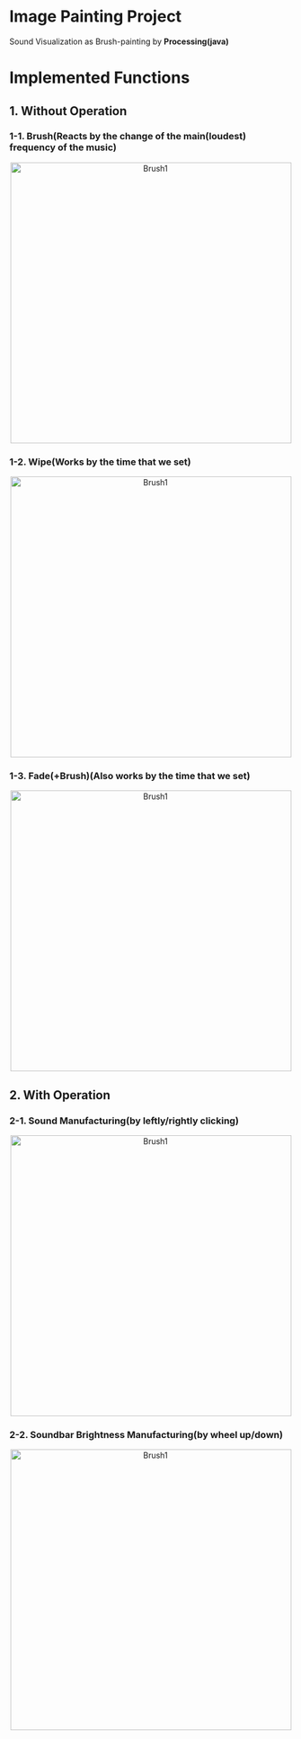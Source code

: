 # Image Painting Project
Sound Visualization as Brush-painting by **Processing(java)**

# Implemented Functions
## 1. Without Operation
### 1-1. Brush(Reacts by the change of the main(loudest) frequency of the music)
<div align=center>
<img src="https://user-images.githubusercontent.com/63055303/141376399-e15bb7ef-77ad-4606-8edb-c962b3adfefc.gif" alt="Brush1" width="500">
</div>

### 1-2. Wipe(Works by the time that we set)
<div align=center>
<img src="https://user-images.githubusercontent.com/63055303/141376550-74d9f8fa-6757-4160-a4f0-63716805784d.gif" alt="Brush1" width="500">
</div>

### 1-3. Fade(+Brush)(Also works by the time that we set)
<div align=center>
<img src="https://user-images.githubusercontent.com/63055303/141377493-10d8a838-efa8-4842-b04f-f33bfe0daf06.gif" alt="Brush1" width="500">
</div>

## 2. With Operation
### 2-1. Sound Manufacturing(by leftly/rightly clicking)
<div align=center>
<img src="https://user-images.githubusercontent.com/63055303/141378398-183314bb-ed40-42f5-bdb0-4df5808cde1d.gif" alt="Brush1" width="500">
</div>

### 2-2. Soundbar Brightness Manufacturing(by wheel up/down)
<div align=center>
<img src="https://user-images.githubusercontent.com/63055303/141378517-7e0b2c48-7711-436b-bbb7-70b303bf0ac3.gif" alt="Brush1" width="500">
</div>

